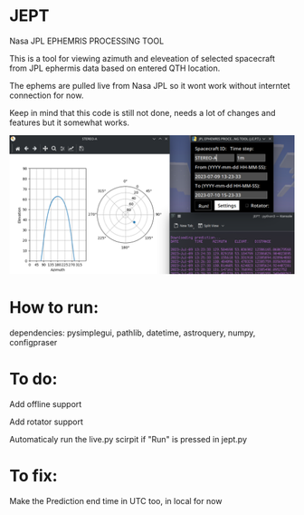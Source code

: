 # JEPT
Nasa JPL EPHEMRIS PROCESSING TOOL


This is a tool for viewing azimuth and eleveation of selected spacecraft from JPL ephermis data based on entered QTH location.

The ephems are pulled live from Nasa JPL so it wont work without interntet connection for now.

Keep in mind that this code is still not done, needs a lot of changes and features but it somewhat works.

![shutter tap](https://github.com/Mnux9/JEPT/blob/main/Images/UI.png)

# How to run:

dependencies: pysimplegui, pathlib, datetime, astroquery, numpy, configpraser

# To do:

Add offline support

Add rotator support

Automaticaly run the live.py scirpit if "Run" is pressed in jept.py


# To fix:

Make the Prediction end time in UTC too, in local for now
